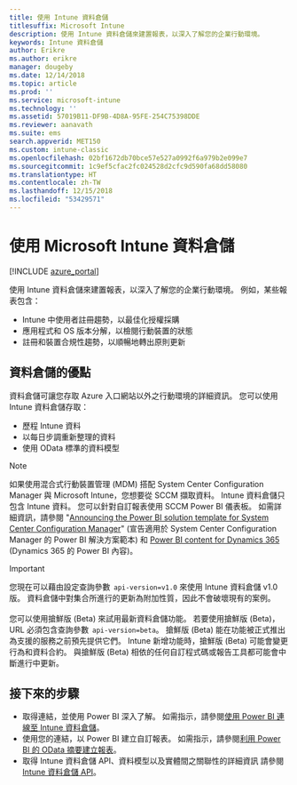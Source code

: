 ```yaml
---
title: 使用 Intune 資料倉儲
titlesuffix: Microsoft Intune
description: 使用 Intune 資料倉儲來建置報表，以深入了解您的企業行動環境。
keywords: Intune 資料倉儲
author: Erikre
ms.author: erikre
manager: dougeby
ms.date: 12/14/2018
ms.topic: article
ms.prod: ''
ms.service: microsoft-intune
ms.technology: ''
ms.assetid: 57019B11-DF9B-4D8A-95FE-254C75398DDE
ms.reviewer: aanavath
ms.suite: ems
search.appverid: MET150
ms.custom: intune-classic
ms.openlocfilehash: 02bf1672db70bce57e527a0992f6a979b2e099e7
ms.sourcegitcommit: 1c9ef5cfac2fc024528d2cfc9d590fa68dd58080
ms.translationtype: HT
ms.contentlocale: zh-TW
ms.lasthandoff: 12/15/2018
ms.locfileid: "53429571"
---
```

# <a name="use-the-microsoft-intune-data-warehouse"></a>使用 Microsoft Intune 資料倉儲

[!INCLUDE [azure_portal](./includes/azure_portal.md)]

使用 Intune 資料倉儲來建置報表，以深入了解您的企業行動環境。 例如，某些報表包含：
-   Intune 中使用者註冊趨勢，以最佳化授權採購
-   應用程式和 OS 版本分解，以檢閱行動裝置的狀態
-   註冊和裝置合規性趨勢，以順暢地轉出原則更新

## <a name="data-warehouse-benefits"></a>資料倉儲的優點

資料倉儲可讓您存取 Azure 入口網站以外之行動環境的詳細資訊。 您可以使用 Intune 資料倉儲存取：

  -  歷程 Intune 資料
  -  以每日步調重新整理的資料
  -  使用 OData 標準的資料模型

> [!Note]
> 如果使用混合式行動裝置管理 (MDM) 搭配 System Center Configuration Manager 與 Microsoft Intune，您想要從 SCCM 擷取資料。 Intune 資料倉儲只包含 Intune 資料。 您可以針對自訂報表使用 SCCM Power BI 儀表板。 如需詳細資訊，請參閱 "[Announcing the Power BI solution template for System Center Configuration Manager]( https://powerbi.microsoft.com/blog/sccm-solution-template)" (宣告適用於 System Center Configuration Manager 的 Power BI 解決方案範本) 和 [Power BI content for Dynamics 365](https://docs.microsoft.com/dynamics365/unified-operations/dev-itpro/analytics/power-bi-home-page) (Dynamics 365 的 Power BI 內容)。

> [!Important]  
> 您現在可以藉由設定查詢參數  `api-version=v1.0` 來使用 Intune 資料倉儲 v1.0 版。 資料倉儲中對集合所進行的更新為附加性質，因此不會破壞現有的案例。<br><br>
> 您可以使用搶鮮版 (Beta) 來試用最新資料倉儲功能。 若要使用搶鮮版 (Beta)，URL 必須包含查詢參數  `api-version=beta`。 搶鮮版 (Beta) 能在功能被正式推出為支援的服務之前預先提供它們。 Intune 新增功能時，搶鮮版 (Beta) 可能會變更行為和資料合約。 與搶鮮版 (Beta) 相依的任何自訂程式碼或報告工具都可能會中斷進行中更新。

## <a name="next-steps"></a>接下來的步驟

- 取得連結，並使用 Power BI 深入了解。 如需指示，請參閱[使用 Power BI 連線至 Intune 資料倉儲](reports-proc-get-a-link-powerbi.md)。
- 使用您的連結，以 Power BI 建立自訂報表。 如需指示，請參閱[利用 Power BI 的 OData 摘要建立報表](reports-proc-create-with-odata.md)。
- 取得 Intune 資料倉儲 API、資料模型以及實體間之關聯性的詳細資訊<!-- , and an example of creating a custom client to retrieve data,--> 請參閱 [Intune 資料倉儲 API](reports-nav-intune-data-warehouse.md)。